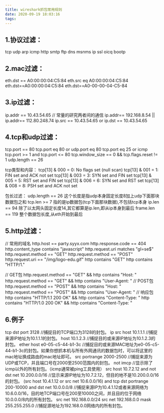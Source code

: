 ```yaml
---
title: wireshark抓包常用规则
date: 2020-09-19 18:03:16
tags:
---
```

## 1.协议过滤：
tcp udp arp icmp http
smtp ftp dns msnms
ip ssl oicq bootp

## 2.mac过滤：
eth.dst == A0:00:00:04:C5:84
eth.src eq A0:00:00:04:C5:84
eth.dst==A0:00:00:04:C5:84
eth.dst==A0-00-00-04-C5-84

## 3.ip过滤：
<!--more-->
ip.addr == 10.43.54.65
// 常量的研究两者间的通信
ip.addr== 192.168.8.54 || ip.addr== 112.80.248.74
ip.src == 10.43.54.65 or ip.dst == 10.43.54.65

## 4.tcp和udp过滤：
tcp.port == 80
tcp.port eq 80 or udp.port eq 80
tcp.port eq 25 or icmp
tcp.port >= 1 and tcp.port <= 80
tcp.window_size == 0 && tcp.flags.reset != 1
udp.length == 26

tcp类型和内容：
tcp[13] & 000 = 0: No flags set (null scan)
tcp[13] & 001 = 1: FIN set and ACK not set
tcp[13] & 003 = 3: SYN set and FIN set
tcp[13] & 005 = 5: RST set and FIN set
tcp[13] & 006 = 6: SYN set and RST set
tcp[13] & 008 = 8: PSH set and ACK not set
    
包长过滤：
udp.length == 26 这个长度是指udp本身固定长度8加上udp下面那块数据包之和
tcp.len >= 7  指的是ip数据包(tcp下面那块数据),不包括tcp本身
ip.len == 94 除了以太网头固定长度14,其它都算是ip.len,即从ip本身到最后
frame.len == 119 整个数据包长度,从eth开始到最后

## 5.http过滤：
// 常用的域名
http.host == party.syyx.com
http.response.code == 404
http.content_type contains "javascript"
http.request.uri matches "gl=se$"
http.request.method == "GET"
http.request.method == "POST"
http.request.uri == "/img/logo-edu.gif"
http contains "GET"
http contains "HTTP/1."

// GET包
http.request.method == "GET" && http contains "Host: "
http.request.method == "GET" && http contains "User-Agent: "
// POST包
http.request.method == "POST" && http contains "Host: "
http.request.method == "POST" && http contains "User-Agent: "
// 响应包
http contains "HTTP/1.1 200 OK" && http contains "Content-Type: "
http contains "HTTP/1.0 200 OK" && http contains "Content-Type: "

## 6.例子

tcp dst port 3128  //捕捉目的TCP端口为3128的封包。
ip src host 10.1.1.1  //捕捉来源IP地址为10.1.1.1的封包。
host 10.1.2.3  //捕捉目的或来源IP地址为10.1.2.3的封包。
ether host e0-05-c5-44-b1-3c //捕捉目的或来源MAC地址为e0-05-c5-44-b1-3c的封包。如果你想抓本机与所有外网通讯的数据包时，可以将这里的mac地址换成路由的mac地址即可。
src portrange 2000-2500  //捕捉来源为UDP或TCP，并且端口号在2000至2500范围内的封包。
not imcp  //显示除了icmp以外的所有封包。（icmp通常被ping工具使用）
src host 10.7.2.12 and not dst net 10.200.0.0/16 //显示来源IP地址为10.7.2.12，但目的地不是10.200.0.0/16的封包。
(src host 10.4.1.12 or src net 10.6.0.0/16) and tcp dst portrange 200-10000 and dst net 10.0.0.0/8  //捕捉来源IP为10.4.1.12或者来源网络为10.6.0.0/16，目的地TCP端口号在200至10000之间，并且目的位于网络 10.0.0.0/8内的所有封包。
src net 192.168.0.0/24 
src net 192.168.0.0 mask 255.255.255.0  //捕捉源地址为192.168.0.0网络内的所有封包。

